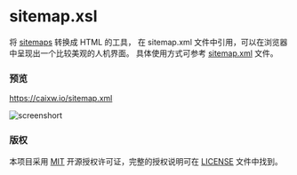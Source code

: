 # sitemap.xsl

将 [sitemaps](https://www.sitemaps.org) 转换成 HTML 的工具，
在 sitemap.xml 文件中引用，可以在浏览器中呈现出一个比较美观的人机界面。
具体使用方式可参考 [sitemap.xml](sitemap.xml) 文件。

### 预览

https://caixw.io/sitemap.xml

![screenshort](screenshot.png)


### 版权

本项目采用 [MIT](https://opensource.org/licenses/MIT) 开源授权许可证，完整的授权说明可在 [LICENSE](LICENSE) 文件中找到。
